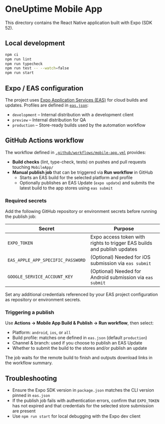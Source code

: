 # OneUptime Mobile App

This directory contains the React Native application built with Expo (SDK 52).

## Local development

```bash
npm ci
npm run lint
npm run typecheck
npm run test -- --watch=false
npm run start
```

## Expo / EAS configuration

The project uses [Expo Application Services (EAS)](https://docs.expo.dev/eas/) for cloud builds and updates. Profiles are defined in [`eas.json`](./eas.json):

- `development` &ndash; Internal distribution with a development client
- `preview` &ndash; Internal distribution for QA
- `production` &ndash; Store-ready builds used by the automation workflow

## GitHub Actions workflow

The workflow defined in [`.github/workflows/mobile-app.yml`](../.github/workflows/mobile-app.yml) provides:

- **Build checks** (lint, type-check, tests) on pushes and pull requests touching `MobileApp/`
- **Manual publish job** that can be triggered via **Run workflow** in GitHub
  - Starts an EAS build for the selected platform and profile
  - Optionally publishes an EAS Update (`expo update`) and submits the latest build to the app stores using `eas submit`

### Required secrets

Add the following GitHub repository or environment secrets before running the publish job:

| Secret | Purpose |
| --- | --- |
| `EXPO_TOKEN` | Expo access token with rights to trigger EAS builds and publish updates |
| `EAS_APPLE_APP_SPECIFIC_PASSWORD` | (Optional) Needed for iOS submission via `eas submit` |
| `GOOGLE_SERVICE_ACCOUNT_KEY` | (Optional) Needed for Android submission via `eas submit` |

Set any additional credentials referenced by your EAS project configuration as repository or environment secrets.

### Triggering a publish

Use **Actions &rarr; Mobile App Build & Publish &rarr; Run workflow**, then select:

- Platform: `android`, `ios`, or `all`
- Build profile: matches one defined in `eas.json` (default `production`)
- Channel & branch: used if you choose to publish an EAS Update
- Whether to submit the build to the stores and/or publish an update

The job waits for the remote build to finish and outputs download links in the workflow summary.

## Troubleshooting

- Ensure the Expo SDK version in `package.json` matches the CLI version pinned in `eas.json`
- If the publish job fails with authentication errors, confirm that `EXPO_TOKEN` has not expired and that credentials for the selected store submission are present
- Use `npm run start` for local debugging with the Expo dev client

